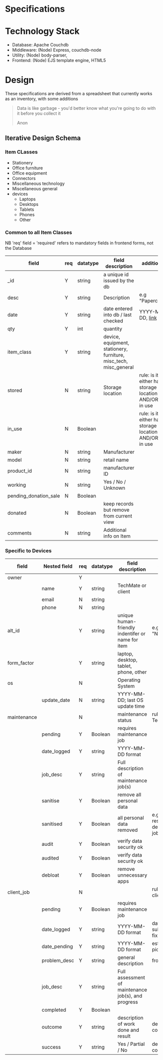 # Specifications

# Technology Stack

- Database: Apache Couchdb	
- Middleware: (Node) Express, couchdb-node
- Utility: (Node) body-parser, 
- Frontend: (Node) EJS template engine, HTML5 
 
# Design

These specifications are derived from a spreadsheet that currently 
 works as an inventory, with some additions
 
> Data is like garbage - you'd better know what you're 
> going to do with it before you collect it
>
> Anon
 
## Iterative Design Schema

### Item CLasses

- Stationery
- Office furniture
- Office equipment
- Connectors
- Miscellaneous technology
- Miscellaneous general
- devices
	- Laptops
	- Desktops
	- Tablets
	- Phones
	- Other 

### Common to all Item Classes

NB 'req' field = 'required' refers to mandatory fields in frontend forms, not the Database

| field	   | req | datatype | field description | additional |
|----------|---|----------|-------------------|------------|
| _id	   | Y | string  | a unique id issued by the db |
| desc     | Y | string | Description | e.g "Paperclips" |
| date     | Y |  string | date entered into db / last checked | YYYY-MM-DD, [link](https://docs.couchbase.com/server/current/n1ql/n1ql-language-reference/datefun.html#date-formats)
| qty	   | Y |int | quantity | 
| item_class | Y | string | device, equipment, stationery, furniture, misc_tech, misc_general |
| stored   | N | string |Storage location | rule: is item either has a storage location AND/OR is in use |
| in_use   | N | Boolean |	| rule: is item either has a storage location AND/OR is in use |
| maker    | N | string | Manufacturer |
| model    | N | string | retail name |
| product_id | N | string | manufacturer ID |
| working  | N | string | Yes / No / Unknown |
| pending_donation_sale | N | Boolean |
| donated  | N | Boolean | keep records but remove from current view |
| comments | N | string |Additional info on Item |

### Specific to Devices

| field  |Nested field |req| datatype | field description | comments |
|--------|-------------|---|----------|-------------------|------------|
| owner  |		       | Y |          |  
|        | name        | Y | string   | TechMate or client |
| 	     | email       | N | string   |
|        | phone       | N | string   |
| alt_id |             | Y | string   | unique human-friendly indentifer or name for item | e.g. "Penny", "NC8051" |
| form_factor |        | Y | string   | laptop, desktop, tablet, phone, other |
| os     |             | N |          | Operating System |
|        | update_date | N | string   | YYYY-MM-DD; last OS update time |
| maintenance |		   | N |  	      | maintenance status | rule: owner is TechMate |
|        | pending     | Y | Boolean  | requires maintenance job |
|        | date_logged | Y | string   | YYYY-MM-DD format | 
|		 | job_desc    | Y | string   | Full description of maintenance job(s) |
|		 | sanitise    | Y | Boolean  | remove all personal data |
|		 | sanitised   | Y | Boolean  | all personal data removed | e.g. factory reset - put details jobs_desc | 
|		 | audit 	   | Y | Boolean  | verify data security ok |
|		 | audited     | Y | Boolean  | verify data security ok |
|		 | debloat     | Y | Boolean  | remove unnecessary apps |
| client_job |         | N |          |                   | rule: owner is a client
|        | pending     | Y | Boolean  | requires maintenance job |
|        | date_logged | Y | string   | YYYY-MM-DD format | date client submitted for fix |
|        | date_pending | Y | string  | YYYY-MM-DD format | estimated client pickup  |
|		 | problem_desc | Y | string  | general description |from client| | 
|		 | job_desc    | Y | string   | Full assessment of maintenance job(s), and progress |
|        | completed   | Y | Boolean  | 
|		 | outcome     | Y | string   | description of work done and result | dependent on completed=true
|		 | success	   | Y | string   | Yes / Partial / No | dependent on completed=true

 

 
    

